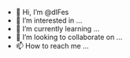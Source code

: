 - 👋 Hi, I’m @dlFes
- 👀 I’m interested in ...
- 🌱 I’m currently learning ...
- 💞️ I’m looking to collaborate on ...
- 📫 How to reach me ...

<!---
dlFes/dlFes is a ✨ special ✨ repository because its `README.md` (this file) appears on your GitHub profile.
You can click the Preview link to take a look at your changes.
--->
